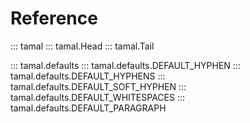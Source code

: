 # Reference

::: tamal
::: tamal.Head
::: tamal.Tail

::: tamal.defaults
::: tamal.defaults.DEFAULT_HYPHEN
::: tamal.defaults.DEFAULT_HYPHENS
::: tamal.defaults.DEFAULT_SOFT_HYPHEN
::: tamal.defaults.DEFAULT_WHITESPACES
::: tamal.defaults.DEFAULT_PARAGRAPH
